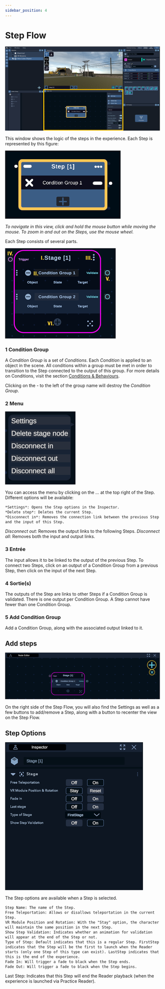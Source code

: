 ```yaml
---
sidebar_position: 4
---
```


# Step Flow 

![Step Overview](/img/UI_overview3.png)

This window shows the logic of the steps in the experience. Each Step is represented by this figure:

![Step Detailed](/img/node_detailed_1.png)

*To navigate in this view, click and hold the mouse button while moving the mouse. To zoom in and out on the Steps, use the mouse wheel.*

Each Step consists of several parts.

![Step Detailed 2](/img/node_detailed_2.png)

### 1 Condition Group

A *Condition Group* is a set of *Conditions*. Each *Condition* is applied to an object in the scene. All conditions within a group must be met in order to transition to the Step connected to the output of this group. For more details on Conditions, visit the section [Conditions & Behaviours](conditions.md).

Clicking on the *-* to the left of the group name will destroy the *Condition Group*.

### 2 Menu

![Menu](/img/node_menu.png)
 
You can access the menu by clicking on the *...* at the top right of the Step. Different options will be available:

    *Settings*: Opens the Step options in the Inspector.
    *Delete step*: Deletes the current Step.
    *Disconnect in*: Removes the connection link between the previous Step and the input of this Step.
   *Disconnect out*: Removes the output links to the following Steps.
    *Disconnect all*: Removes both the input and output links.

### 3 Entrée

The input allows it to be linked to the output of the previous Step.
To connect two Steps, click on an output of a Condition Group from a previous Step, then click on the input of the next Step.

### 4 Sortie(s)

The outputs of the Step are links to other Steps if a Condition Group is validated. There is one output per Condition Group. A Step cannot have fewer than one Condition Group.

### 5 Add Condition Group
Add a Condition Group, along with the associated output linked to it.
## Add steps

![Condition](/img/node_condition.png)

On the right side of the Step Flow, you will also find the Settings as well as a few buttons to add/remove a Step, along with a button to recenter the view on the Step Flow.

## Step Options

![Step Options](/img/UI_node_options.png)

The Step options are available when a Step is selected.

    Step Name: The name of the Step.
    Free Teleportation: Allows or disallows teleportation in the current Step.
    VR Module Position and Rotation: With the "Stay" option, the character will maintain the same position in the next Step.
    Show Step Validation: Indicates whether an animation for validation will appear at the end of the Step or not.
    Type of Step: Default indicates that this is a regular Step. FirstStep indicates that the Step will be the first to launch when the Reader starts (only one Step of this type can exist). LastStep indicates that this is the end of the experience.
    Fade In: Will trigger a fade to black when the Step ends.
    Fade Out: Will trigger a fade to black when the Step begins.

Last Step: Indicates that this Step will end the Reader playback (when the experience is launched via Practice Reader).


